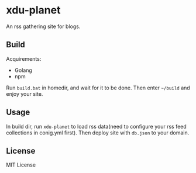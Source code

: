 # xdu-planet

An rss gathering site for blogs.

## Build

Acquirements:

- Golang
- npm

Run `build.bat` in homedir, and wait for it to be done. Then enter `~/build` and enjoy your site.

## Usage

In build dir, run `xdu-planet` to load rss data(need to configure your rss feed collections in conig.yml first). Then deploy site with `db.json` to your domain.

## License

MIT License


